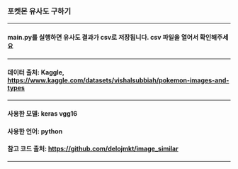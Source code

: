 ### 포켓몬 유사도 구하기
---
#### main.py를 실행하면 유사도 결과가 csv로 저장됩니다. csv 파일을 열어서 확인해주세요
---
#### 데이터 출처: Kaggle, https://www.kaggle.com/datasets/vishalsubbiah/pokemon-images-and-types
---
#### 사용한 모델: keras vgg16
#### 사용한 언어: python
#### 참고 코드 출처: https://github.com/delojmkt/image_similar
---


